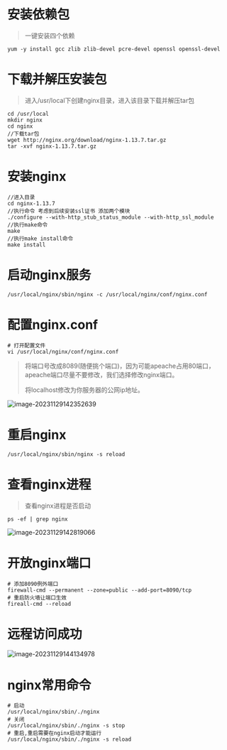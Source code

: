 # 安装依赖包

> 一键安装四个依赖

```shell
yum -y install gcc zlib zlib-devel pcre-devel openssl openssl-devel
```



# 下载并解压安装包

> 进入/usr/local下创建nginx目录，进入该目录下载并解压tar包

```shell
cd /usr/local
mkdir nginx
cd nginx
//下载tar包
wget http://nginx.org/download/nginx-1.13.7.tar.gz
tar -xvf nginx-1.13.7.tar.gz
```



# 安装nginx

```shell
//进入目录
cd nginx-1.13.7
//执行命令 考虑到后续安装ssl证书 添加两个模块
./configure --with-http_stub_status_module --with-http_ssl_module
//执行make命令
make
//执行make install命令
make install
```



# 启动nginx服务

```shell
/usr/local/nginx/sbin/nginx -c /usr/local/nginx/conf/nginx.conf
```



# 配置nginx.conf

```shell
# 打开配置文件
vi /usr/local/nginx/conf/nginx.conf
```

> 将端口号改成8089(随便挑个端口)，因为可能apeache占用80端口，apeache端口尽量不要修改，我们选择修改nginx端口。
>
> 将localhost修改为你服务器的公网ip地址。

![image-20231129142352639](D:\text1\linux\assets\image-20231129142352639.png)



# 重启nginx

```shell
/usr/local/nginx/sbin/nginx -s reload
```



# 查看nginx进程

> 查看nginx进程是否启动

```shell
ps -ef | grep nginx
```

![image-20231129142819066](D:\text1\linux\assets\image-20231129142819066.png)



# 开放nginx端口

```shell
# 添加8090例外端口
firewall-cmd --permanent --zone=public --add-port=8090/tcp
# 重启防火墙让端口生效
fireall-cmd --reload
```



# 远程访问成功

![image-20231129144134978](D:\text1\linux\assets\image-20231129144134978.png)



# nginx常用命令

```shell
# 启动
/usr/local/nginx/sbin/./nginx
# 关闭
/usr/local/nginx/sbin/./nginx -s stop 
# 重启,重启需要在nginx启动才能运行
/usr/local/nginx/sbin/./nginx -s reload 
```